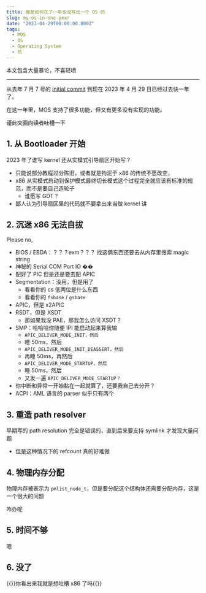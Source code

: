 ```yaml
---
title: 我是如何花了一年也没写出一个 OS 的
slug: my-os-in-one-year
date: "2023-04-29T00:00:00.000Z"
tags:
  - MOS
  - OS
  - Operating System
  - 坑
---
```


本文包含大量暴论，不喜轻喷

---

从去年 7 月 7 号的 [initial commit](https://github.com/moodyhunter/MOS/commit/c3c498127db2c1c04ed3abe32d7902f562c09086)
到现在 2023 年 4 月 29 日已经过去快一年了。

在这一年里，MOS 支持了很多功能，但又有更多没有实现的功能。

~~谨此文面向读者吐槽一下~~

## 1. 从 Bootloader 开始

2023 年了谁写 kernel 还从实模式引导扇区开始写？

- 只能说部分教程过分陈旧，或者就是拘泥于 x86 的传统不愿改变，
- x86 从实模式启动到保护模式最终切长模式这个过程完全就应该有标准的规范，而不是要自己造轮子
  - 谁愿写 GDT？
- 鄙人认为引导扇区里的代码就不要拿出来当做 kernel 讲

## 2. 沉迷 x86 无法自拔

Please no,

- BIOS / EBDA：？？？exm？？？ 找这俩东西还要去从内存里搜索 magic string
- 神秘的 Serial COM Port IO ��
- 配好了 PIC 但是还是要去配 APIC
- Segmentation：没用，但是用了
  - 看看你的 cs 低两位是什么东西
  - 看看你的 `fsbase` / `gsbase`
- APIC，但是 x2APIC
- RSDT，但是 XSDT
  - 那如果我没 PAE，那我怎么访问 XSDT？
- SMP：哈哈哈你随便 IPI 能启动起来算我输
  - `APIC_DELIVER_MODE_INIT，然后`
  - 睡 50ms，然后
  - `APIC_DELIVER_MODE_INIT_DEASSERT，然后`
  - 再睡 50ms，再然后
  - `APIC_DELIVER_MODE_STARTUP，然后`
  - 睡 50ms，然后
  - 又发一遍 `APIC_DELIVER_MODE_STARTUP？`
- 你中断和异常一开始黏在一起就算了，还要我自己去分开？
- ACPI：AML 语言的 parser 似乎只有两个

## 3. 重造 path resolver

早期写的 path resolution 完全是错误的，直到后来要支持 symlink 才发现大量问题

- 但是这种情况下的 refcount 真的好难做

## 4. 物理内存分配

物理内存被表示为 `pmlist_node_t`，但是要分配这个结构体还需要分配内存，这是一个很大的问题

咋办呢

## 5. 时间不够

嗯

## 6. 没了

{{<spoiler>}}你看出来我就是想吐槽 x86 了吗{{</spoiler>}}
